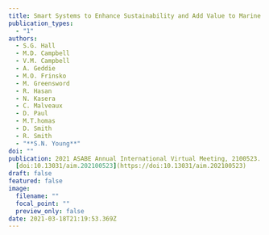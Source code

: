 ```yaml
---
title: Smart Systems to Enhance Sustainability and Add Value to Marine Aquaculture
publication_types:
  - "1"
authors:
  - S.G. Hall
  - M.D. Campbell
  - V.M. Campbell
  - A. Geddie
  - M.O. Frinsko
  - M. Greensword
  - R. Hasan
  - N. Kasera
  - C. Malveaux
  - D. Paul
  - M.T.homas
  - D. Smith
  - R. Smith
  - "**S.N. Young**"
doi: ""
publication: 2021 ASABE Annual International Virtual Meeting, 2100523.
  [doi:10.13031/aim.202100523](https://doi:10.13031/aim.202100523)
draft: false
featured: false
image:
  filename: ""
  focal_point: ""
  preview_only: false
date: 2021-03-18T21:19:53.369Z
---
```

